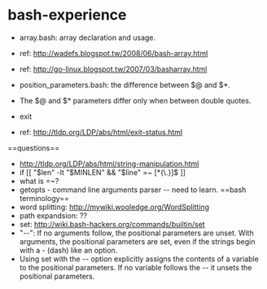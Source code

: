 bash-experience
===============

* array.bash: array declaration and usage.
 * ref: http://wadefs.blogspot.tw/2008/06/bash-array.html
 * ref: http://go-linux.blogspot.tw/2007/03/basharray.html

* position_parameters.bash: the difference between $@ and $*.
 * The $@ and $* parameters differ only when between double quotes.
* exit
 * ref: http://tldp.org/LDP/abs/html/exit-status.html

==questions==
* http://tldp.org/LDP/abs/html/string-manipulation.html
 * if [[ "$len" -lt "$MINLEN" && "$line" =~ [*{\.}]$ ]]
 * what is =~?
* getopts - command line arguments parser -- need to learn.
==bash terminology==
* word splitting: http://mywiki.wooledge.org/WordSplitting
* path expandsion: ??
* set: http://wiki.bash-hackers.org/commands/builtin/set
 * "--": If no arguments follow, the positional parameters are unset. With arguments, the positional parameters are set, even if the strings begin with a - (dash) like an option.
 * Using set with the -- option explicitly assigns the contents of a variable to the positional parameters. If no variable follows the -- it unsets the positional parameters.
